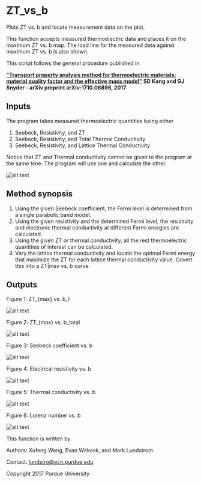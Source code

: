 # ZT_vs_b

Plots ZT vs. b and locate measurement data on the plot.

This function accepts measured thermoelectric data and places it on the maximum ZT vs. b map. The load line for the measured data against maximum ZT vs. b is also shown. 

This script follows the general procedure published in

**["Transport property analysis method for thermoelectric materials: material quality factor and the effective mass model"](https://arxiv.org/abs/1710.06896)
SD Kang and GJ Snyder - arXiv preprint arXiv:1710.06896, 2017**

## Inputs

The program takes measured thermoelectric quantities being either
1. Seebeck, Resistivity, and ZT
2. Seebeck, Resistivity, and Total Thermal Conductivity
3. Seebeck, Resistivity, and Lattice Thermal Conductivity
   
Notice that ZT and Thermal conductivity cannot be given to the program at the same time. 
The program will use one and calculate the other.

![alt text](https://preview.ibb.co/g9gXcw/input_param.png)

## Method synopsis

1. Using the given Seebeck coefficient, the Fermi level is determined from a single parabolic
   band model. 
2. Using the given resistivity and the determined Fermi level, the resistivity and electronic 
   thermal conductivity at different Fermi energies are calculated.
3. Using the given ZT or thermal conductivity, all the rest thermoelectric quantities of interest
   can be calculated.
4. Vary the lattice thermal conductivity and locate the optimal Fermi energy that maximize the ZT
   for each lattice thermal conductivity value. Covert this into a ZT|max vs. b curve.

## Outputs

Figure 1: ZT_{max} vs. b_l

![alt text](https://image.ibb.co/hQHr4b/fig1.png)

Figure 2: ZT_{max} vs. b_total

![alt text](https://image.ibb.co/fNjM4b/fig2.png)

Figure 3: Seebeck coefficient vs. b

![alt text](https://image.ibb.co/k6Tg4b/fig3.png)

Figure 4: Electrical resistivity vs. b

![alt text](https://image.ibb.co/d91OHw/fig4.png)

Figure 5: Thermal conductivity vs. b

![alt text](https://image.ibb.co/bx5iHw/fig5.png)

Figure 6: Lorenz number vs. b

![alt text](https://image.ibb.co/f3DEPb/fig6.png)

This function is written by

Authors: Xufeng Wang, Evan Witkosk, and Mark Lundstrom

Contact: lundstro@ecn.purdue.edu

Copyright 2017 Purdue University
